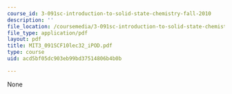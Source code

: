 ```yaml
---
course_id: 3-091sc-introduction-to-solid-state-chemistry-fall-2010
description: ''
file_location: /coursemedia/3-091sc-introduction-to-solid-state-chemistry-fall-2010/acd5bf05dc903eb99bd37514806b4b0b_MIT3_091SCF10lec32_iPOD.pdf
file_type: application/pdf
layout: pdf
title: MIT3_091SCF10lec32_iPOD.pdf
type: course
uid: acd5bf05dc903eb99bd37514806b4b0b

---
```

None